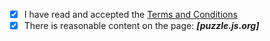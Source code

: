 - [x] I have read and accepted the [Terms and Conditions](http://js.org/terms.html)
- [x] There is reasonable content on the page: ***[puzzle.js.org]***
